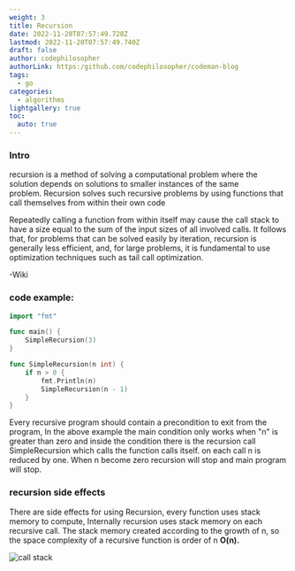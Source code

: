 ```yaml
---
weight: 3
title: Recursion
date: 2022-11-20T07:57:49.728Z
lastmod: 2022-11-20T07:57:49.740Z
draft: false
author: codephilosopher
authorLink: https:/github.com/codephilosopher/codeman-blog
tags:
  - go
categories:
  - algorithms
lightgallery: true
toc:
  auto: true
---
```

### I﻿ntro

recursion is a method of solving a computational problem where the solution depends on solutions to smaller instances of the same problem. Recursion solves such recursive problems by using functions that call themselves from within their own code 

Repeatedly calling a function from within itself may cause the call stack to have a size equal to the sum of the input sizes of all involved calls. It follows that, for problems that can be solved easily by iteration, recursion is generally less efficient, and, for large problems, it is fundamental to use  optimization techniques such as tail call optimization.[](recursion)

\-Wiki

### code example:

```go
import "fmt"

func main() {
	SimpleRecursion(3)
}

func SimpleRecursion(n int) {
	if n > 0 {
		fmt.Println(n)
		SimpleRecursion(n - 1)
	}
}
```

Every recursive program should contain a precondition to exit from the program, In the above example the main condition only works when "n" is greater than zero and inside the condition there is the recursion call SimpleRecursion which calls the function calls itself. on each call n is reduced by one. When n become zero recursion will stop and main program will stop.

### recursion side effects

There are side effects for using Recursion, every function uses stack memory to compute, Internally recursion uses stack memory on each recursive call. The stack memory created according to the growth of n, so the space complexity of a recursive function is order of n **O(n).** 

![call stack](/images/uploads/screenshot-from-2022-11-20-18-03-16.png "recursion call stack")